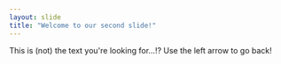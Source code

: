 ```yaml
---
layout: slide
title: "Welcome to our second slide!"
---
```

This is (not) the text you're looking for...!?
Use the left arrow to go back!
